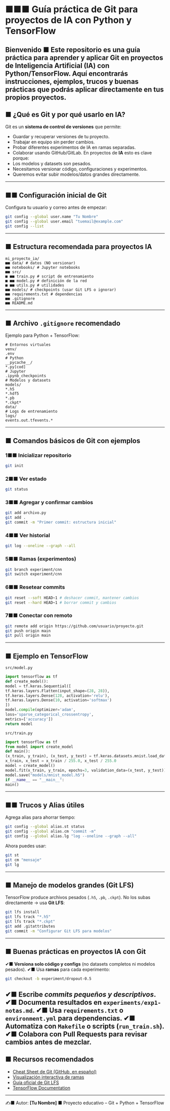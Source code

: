 # ■■■ Guía práctica de Git para proyectos de IA con Python y TensorFlow
Bienvenido ■ Este repositorio es una **guía práctica** para aprender y aplicar **Git** en proyectos de
**Inteligencia Artificial (IA) con Python/TensorFlow**.
Aquí encontrarás **instrucciones, ejemplos, trucos y buenas prácticas** que podrás aplicar directamente en tus
propios proyectos.
---
## ■ ¿Qué es Git y por qué usarlo en IA?
Git es un **sistema de control de versiones** que permite:
- Guardar y recuperar versiones de tu proyecto.
- Trabajar en equipo sin perder cambios.
- Probar diferentes experimentos de IA en ramas separadas.
- Colaborar usando GitHub/GitLab.
En proyectos de **IA** esto es clave porque:
- Los modelos y datasets son pesados.
- Necesitamos versionar código, configuraciones y experimentos.
- Queremos evitar subir modelos/datos grandes directamente.
---
## ■■ Configuración inicial de Git
Configura tu usuario y correo antes de empezar:
```bash
git config --global user.name "Tu Nombre"
git config --global user.email "tuemail@example.com"
git config --list
```
---
## ■ Estructura recomendada para proyectos IA
```
mi_proyecto_ia/
■■ data/ # datos (NO versionar)
■■ notebooks/ # Jupyter notebooks
■■ src/
■ ■■ train.py # script de entrenamiento
■ ■■ model.py # definición de la red
■ ■■ utils.py # utilidades
■■ models/ # checkpoints (usar Git LFS o ignorar)
■■ requirements.txt # dependencias
■■ .gitignore
■■ README.md
```
---
## ■ Archivo `.gitignore` recomendado
Ejemplo para Python + TensorFlow:
```
# Entornos virtuales
venv/
.env
# Python
__pycache__/
*.py[cod]
# Jupyter
.ipynb_checkpoints
# Modelos y datasets
models/
*.h5
*.hdf5
*.pb
*.ckpt*
data/
# Logs de entrenamiento
logs/
events.out.tfevents.*
```
---
## ■ Comandos básicos de Git con ejemplos
### 1■■ Inicializar repositorio
```bash
git init
```
### 2■■ Ver estado
```bash
git status
```
### 3■■ Agregar y confirmar cambios
```bash
git add archivo.py
git add .
git commit -m "Primer commit: estructura inicial"
```
### 4■■ Ver historial
```bash
git log --oneline --graph --all
```
### 5■■ Ramas (experimentos)
```bash
git branch experiment/cnn
git switch experiment/cnn
```
### 6■■ Resetear commits
```bash
git reset --soft HEAD~1 # deshacer commit, mantener cambios
git reset --hard HEAD~1 # borrar commit y cambios
```
### 7■■ Conectar con remoto
```bash
git remote add origin https://github.com/usuario/proyecto.git
git push origin main
git pull origin main
```
---
## ■ Ejemplo en TensorFlow
`src/model.py`
```python
import tensorflow as tf
def create_model():
model = tf.keras.Sequential([
tf.keras.layers.Flatten(input_shape=(28, 28)),
tf.keras.layers.Dense(128, activation='relu'),
tf.keras.layers.Dense(10, activation='softmax')
])
model.compile(optimizer='adam',
loss='sparse_categorical_crossentropy',
metrics=['accuracy'])
return model
```
`src/train.py`
```python
import tensorflow as tf
from model import create_model
def main():
(x_train, y_train), (x_test, y_test) = tf.keras.datasets.mnist.load_data()
x_train, x_test = x_train / 255.0, x_test / 255.0
model = create_model()
model.fit(x_train, y_train, epochs=3, validation_data=(x_test, y_test))
model.save("models/mnist_model.h5")
if __name__ == "__main__":
main()
```
---
## ■■ Trucos y Alias útiles
Agrega alias para ahorrar tiempo:
```bash
git config --global alias.st status
git config --global alias.cm "commit -m"
git config --global alias.lg "log --oneline --graph --all"
```
Ahora puedes usar:
```bash
git st
git cm "mensaje"
git lg
```
---
## ■ Manejo de modelos grandes (Git LFS)
TensorFlow produce archivos pesados (`.h5`, `.pb`, `.ckpt`).
No los subas directamente → usa **Git LFS**:
```bash
git lfs install
git lfs track "*.h5"
git lfs track "*.ckpt"
git add .gitattributes
git commit -m "Configurar Git LFS para modelos"
```
---
## ■ Buenas prácticas en proyectos IA con Git
✔■ **Versiona solo código y configs** (no datasets completos ni modelos pesados).
✔■ Usa **ramas** para cada experimento:
```bash
git checkout -b experiment/dropout-0.5
```
✔■ Escribe *commits pequeños y descriptivos*.
✔■ Documenta resultados en `experiments/exp1-notas.md`.
✔■ Usa `requirements.txt` o `environment.yml` para dependencias.
✔■ Automatiza con `Makefile` o scripts (`run_train.sh`).
✔■ Colabora con **Pull Requests** para revisar cambios antes de mezclar.
---
## ■ Recursos recomendados
- [Cheat Sheet de Git (GitHub, en español)](https://training.github.com/downloads/es_ES/github-git-cheat-sheet.pdf)
- [Visualización interactiva de ramas](https://learngitbranching.js.org/?locale=es_ES)
- [Guía oficial de Git LFS](https://git-lfs.com/)
- [TensorFlow Documentation](https://www.tensorflow.org/)
---
✍■ Autor: **[Tu Nombre]**
■ Proyecto educativo – Git + Python + TensorFlow

